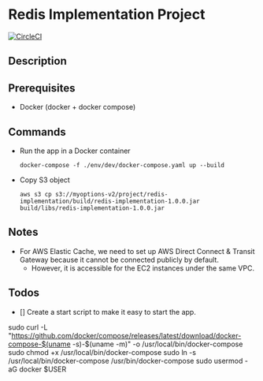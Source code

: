 # Redis Implementation Project 
[![CircleCI](https://dl.circleci.com/status-badge/img/circleci/ME2opz6NQmyqhFno6cPKqT/GK1356dpRPA8usjBpKgo9V/tree/main.svg?style=svg&circle-token=CCIPRJ_TH5gpCTpUKuDbRVZhkZfYg_9966e532fc7572cb64b672a14d71454c466f8807)](https://dl.circleci.com/status-badge/redirect/circleci/ME2opz6NQmyqhFno6cPKqT/GK1356dpRPA8usjBpKgo9V/tree/main)

## Description


## Prerequisites

- Docker (docker + docker compose)


## Commands

- Run the app in a Docker container
  
  ```shell
  docker-compose -f ./env/dev/docker-compose.yaml up --build 
  ```

- Copy S3 object

  ```shell
  aws s3 cp s3://myoptions-v2/project/redis-implementation/build/redis-implementation-1.0.0.jar build/libs/redis-implementation-1.0.0.jar
  ```


## Notes
- For AWS Elastic Cache, we need to set up AWS Direct Connect & Transit Gateway because it cannot be connected publicly by default.
  - However, it is accessible for the EC2 instances under the same VPC.

## Todos
- [] Create a start script to make it easy to start the app.



sudo curl -L "https://github.com/docker/compose/releases/latest/download/docker-compose-$(uname -s)-$(uname -m)" -o /usr/local/bin/docker-compose
sudo chmod +x /usr/local/bin/docker-compose
sudo ln -s /usr/local/bin/docker-compose /usr/bin/docker-compose
sudo usermod -aG docker $USER



